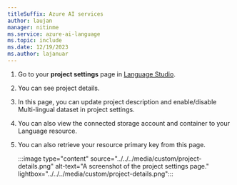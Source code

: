 ```yaml
---
titleSuffix: Azure AI services
author: laujan
manager: nitinme
ms.service: azure-ai-language
ms.topic: include
ms.date: 12/19/2023
ms.author: lajanuar
---
```


1. Go to your **project settings** page in [Language Studio](https://aka.ms/languageStudio).

2. You can see project details.

3. In this page, you can update project description and enable/disable Multi-lingual dataset in project settings.

4. You can also view the connected storage account and container to your Language resource.

5. You can also retrieve your resource primary key from this page.

    :::image type="content" source="../../../media/custom/project-details.png" alt-text="A screenshot of the project settings page." lightbox="../../../media/custom/project-details.png":::
